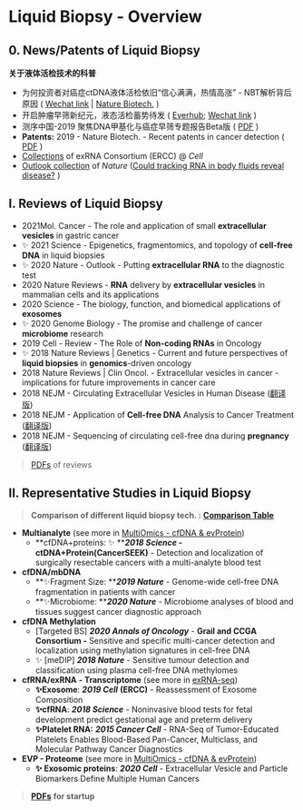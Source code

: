# Liquid Biopsy - Overview

## 0. News/Patents of Liquid Biopsy

**关于液体活检技术的科普**

* 为何投资者对癌症ctDNA液体活检依旧“信心满满，热情高涨” - NBT解析背后原因 ( [Wechat link](https://mp.weixin.qq.com/s/XbXB8cpw1uMQMId7uIirfA) | [Nature Biotech.](https://www.nature.com/articles/d41587-019-00022-7) )
* 开启肿瘤早筛新纪元，液态活检蓄势待发 ( [Everhub](https://www.yinxiang.com/everhub/note/d1062a1d-14a8-4e8c-af9b-70aa808715da); [Wechat link](https://mp.weixin.qq.com/s/I\_mlH\_l4ORrAZS\_rv9bytQ) )
* 测序中国-2019 聚焦DNA甲基化与癌症早筛专题报告Beta版 ( [PDF](https://cloud.tsinghua.edu.cn/d/f72ee6992a1e4ec78044/?p=/Popular%20Science\&mode=list) )
* **Patents:** 2019 - Nature Biotech. - Recent patents in cancer detection ( [PDF](https://cloud.tsinghua.edu.cn/d/f72ee6992a1e4ec78044/?p=%2FBiomarker%20Panel%2FPatents\&mode=list) )
* [Collections](https://www.cell.com/consortium/exRNA) of exRNA Consortium (ERCC) @ _Cell_
* [Outlook collection](https://www.nature.com/collections/hibdgeeijf) of _Nature_ ([Could tracking RNA in body fluids reveal disease?](https://www.nature.com/articles/d41586-020-01763-1) )

## I. Reviews of Liquid Biopsy

* 2021Mol. Cancer - The role and application of small **extracellular vesicles** in gastric cancer
* ✨ 2021 Science - Epigenetics, fragmentomics, and topology of **cell-free DNA** in liquid biopsies
* ✨ 2020 Nature - Outlook - Putting **extracellular RNA** to the diagnostic test
* 2020 Nature Reviews - **RNA** delivery by **extracellular vesicles** in mammalian cells and its applications
* 2020 Science - The biology, function, and biomedical applications of **exosomes**
* ✨ 2020 Genome Biology - The promise and challenge of cancer **microbiome** research
* 2019 Cell - Review - The Role of **Non-coding RNAs** in Oncology
* ✨ 2018 Nature Reviews | Genetics - Current and future perspectives of **liquid biopsies** in **genomics**-driven oncology
* 2018 Nature Reviews | Clin Oncol. - Extracellular vesicles in cancer - implications for future improvements in cancer care
* 2018 NEJM - Circulating Extracellular Vesicles in Human Disease ([翻译版](https://www.nejmqianyan.cn/article/YXQYra1704286))
* 2018 NEJM - Application of **Cell-free DNA** Analysis to Cancer Treatment ([翻译版](https://www.nejmqianyan.cn/article/YXQYra1706174))
* 2018 NEJM - Sequencing of circulating cell-free dna during **pregnancy** ([翻译版](https://www.nejmqianyan.cn/article/YXQYra1705345))

> [PDFs](https://cloud.tsinghua.edu.cn/d/f72ee6992a1e4ec78044/?p=/Review\&mode=list) of reviews

## II.  Representative Studies in Liquid Biopsy

> **Comparison of different liquid biopsy tech. :** [**Comparison Table**](https://cloud.tsinghua.edu.cn/d/f72ee6992a1e4ec78044/files/?p=/liquid%20biopsy%20tech%20comparison.pptx)

* **Multianalyte**  (see more in [MultiOmics - cfDNA & evProtein](cfDNA-EVP.md))
  * **cfDNA+proteins: ✨ **_**2018 Science -**_ **ctDNA+Protein(CancerSEEK)** - Detection and localization of surgically resectable cancers with a multi-analyte blood test
* **cfDNA/mbDNA** &#x20;
  * **✨Fragment Size: **_**2019 Nature**_ - Genome-wide cell-free DNA fragmentation in patients with cancer
  * **✨Microbiome: **_**2020 Nature**_ - Microbiome analyses of blood and tissues suggest cancer diagnostic approach&#x20;
* **cfDNA Methylation**&#x20;
  * \[Targeted BS] _**2020 Annals of Oncology**_ - **Grail and CCGA Consortium -** Sensitive and specific multi-cancer detection and localization using methylation signatures in cell-free DNA
  * ✨ \[meDIP] _**2018 Nature**_ - Sensitive tumour detection and classification using plasma cell-free DNA methylomes
* **cfRNA/exRNA** **- Transcriptome** (see more in [exRNA-seq](exrna-seq-tech.md))
  * **✨Exosome**: _**2019 Cell**_ **(ERCC)** - Reassessment of Exosome Composition
  * **✨cfRNA**: _**2018 Science**_ - Noninvasive blood tests for fetal development predict gestational age and preterm delivery
  * **✨Platelet RNA:** _**2015 Cancer Cell**_ - RNA-Seq of Tumor-Educated Platelets Enables Blood-Based Pan-Cancer, Multiclass, and Molecular Pathway Cancer Diagnostics
* **EVP - Proteome** (see more in [MultiOmics - cfDNA & evProtein](cfDNA-EVP.md))
  * **✨ Exosomic proteins**: _**2020 Cell**_ - Extracellular Vesicle and Particle Biomarkers Define Multiple Human Cancers

> [**PDFs**](https://cloud.tsinghua.edu.cn/d/928f3f4a8c8d4ab8b8ad/?p=%2F0.%20Startup%2FPrecision%20Medicine\&mode=list) **for startup**
